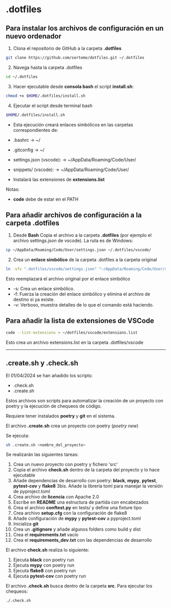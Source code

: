 # .dotfiles
## Para instalar los archivos de configuración en un nuevo ordenador
1. Clona el repositorio de GitHub a la carpeta **.dotfiles**

```sh
git clone https://github.com/sertemo/dotfiles.git ~/.dotfiles

```
2. Navega hasta la carpeta .dotfiles
```sh
cd ~/.dotfiles
```

3. Hacer ejecutable desde **consola bash** el script **install.sh**:

```sh 
chmod +x $HOME/.dotfiles/install.sh
```

4. Ejecutar el script desde terminal bash

```sh
$HOME/.dotfiles/install.sh
```

- Esta ejecución creará enlaces simbólicos en las carpetas correspondientes de:
 - .bashrc -> ~/
 - .gitconfig -> ~/
 - settings.json (vscode): -> ~/AppData/Roaming/Code/User/
 - snippets/ (vscode): -> ~/AppData/Roaming/Code/User/

- Instalará las extensiones de **extensions.list**

Notas:
- **code** debe de estar en el PATH

## Para añadir archivos de configuración a la carpeta .dotfiles
1. Desde **Bash** Copia el archivo a la carpeta **.dotfiles** (por ejemplo el archivo
settings.json de vscode). La ruta es de Windows:

```sh
cp ~/AppData/Roaming/Code/User/settings.json ~/.dotfiles/vscode/

```

2. Crea un **enlace simbólico** de la carpeta .dotfiles a la carpeta original

```sh
ln -sfv ".dotfiles/vscode/settings.json" "~/AppData/Roaming/Code/User/settings.json"
```

Esto reemplazará el archivo original por el enlace simbólico
- -s: Crea un enlace simbólico.
- -f: Fuerza la creación del enlace simbólico y elimina el archivo de destino si ya existe.
- -v: Verboso, muestra detalles de lo que el comando está haciendo.

## Para añadir la lista de extensiones de VSCode

```sh
code --list-extensions > ~/dotfiles/vscode/extensions.list
```
Esto crea un archivo extensions.list en la carpeta .dotfiles/vscode

---
## .create.sh y .check.sh

El 01/04/2024 se han añadido los scripts:
- .check.sh
- .create.sh

Estos archivos son scripts para automatizar la creación de un proyecto con poetry y la ejecución de chequeos de código.

Requiere tener instalados **poetry** y **git** en el sistema.

El archivo **.create.sh** crea un proyecto con poetry (*poetry new*)

Se ejecuta:
```sh
sh .create.sh <nombre_del_proyecto>
```

Se realizarán las siguientes tareas:
1. Crea un nuevo proyecto con poetry y fichero 'src'
2. Copia el archivo **check.sh** dentro de la carpeta del proyecto y lo hace ejecutable
3. Añade dependencias de desarrollo con poetry: **black**, **mypy**, **pytest**, **pytest-cov** y **flake8**
3bis. Añade la librería toml para manejar la versión de pyproject.toml
4. Crea archivo de **licencia** con Apache 2.0
5. Escribe en **README** una estructura de partida con encabezados
6. Crea el archivo **conftest.py** en tests/ y define una fixture tipo
7. Crea archivo **setup.cfg** con la configuración de flake8
8. Añade configuración de **mypy** y **pytest-cov** a pyproject.toml
9. Inicializa **git**
10. Crea un **.gitignore** y añade algunos folders como build y dist
11. Crea el **requirements.txt** vacío
12. Crea el **requirements_dev.txt** con las dependencias de desarrollo

El archivo **check.sh** realiza lo siguiente:
1. Ejecuta **black** con poetry run
2. Ejecuta **mypy** con poetry run
3. Ejecuta **flake8** con poetry run
4. Ejecuta **pytest-cov** con poetry run

El archivo **.check.sh** busca dentro de la carpeta **src**. Para ejecutar los chequeos:

```sh
./.check.sh
```
